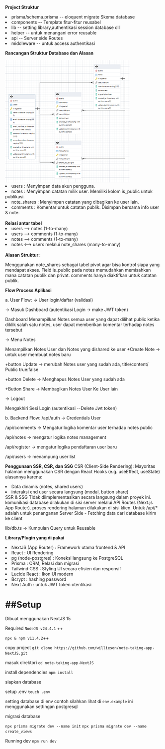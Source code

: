 <b>Project Struktur</b>

<li>prisma/schema.prisma -- eloquent migrate Skema database</li>
<li>components -- Template fitur-fitur reusabel</li>
<li>lib -- setting library,authentikasi session database dll</li>
<li>helper -- untuk menangani error reusable</li>
<li>api -- Server side Routes</li>
<li>middleware -- untuk access authentikasi</li>

<b>Rancangan Struktur Database dan Alasan</b>

<img src="https://github.com/willieson/note-taking-app-Laravel/blob/main/ERD_Database_pgs.png" width = "400"/>

<li>users : Menyimpan data akun pengguna.</li>
<li>notes : Menyimpan catatan milik user. Memiliki kolom is_public untuk publikasi.</li>
<li>note_shares : Menyimpan catatan yang dibagikan ke user lain.</li>
<li>comments : Komentar untuk catatan publik. Disimpan bersama info user & note.</li>
</br>
<b>Relasi antar tabel</b>

<li>users ⟶ notes (1-to-many)</li>
<li>users ⟶ comments (1-to-many)</li>
<li>notes ⟶ comments (1-to-many)</li>
<li>notes ⟷ users melalui note_shares (many-to-many)</li>
</br>
<b>Alasan Struktur:</b>
 <p>   Menggunakan note_shares sebagai tabel pivot agar bisa kontrol siapa yang mendapat akses.
    Field is_public pada notes memudahkan memisahkan mana catatan publik dan privat.
    comments hanya diaktifkan untuk catatan publik.</p>

<b>Flow Process Aplikasi</b>

a. User Flow:
-> User login/daftar (validasi)

-> Masuk Dashboard (autentikasi Login -> make JWT token)

Dashboard Menampilkan Notes semua user yang dapat dilihat public
ketika diklik salah satu notes, user dapat memberikan komentar terhadap notes tersebut

-> Menu Notes

Menampilkan Notes User dan Notes yang dishared ke user
+Create Note -> untuk user membuat notes baru

+button Update -> merubah Notes user yang sudah ada, title/content/ Public true:false

+button Delete -> Menghapus Notes User yang sudah ada

+Button Share -> Membagikan Notes User Ke User lain

-> Logout

Mengakhiri Sesi Login (autentikasi --Delete Jwt token)

b. Backend Flow:
/api/auth -> Credentials User

/api/comments -> Mengatur logika komentar user terhadap notes public

/api/notes -> mengatur logika notes management

/api/register -> mengatur logika pendaftaran user baru

/api/users -> menampung user list

<b>Penggunaan SSR, CSR, dan SSG</b>
CSR (Client-Side Rendering): Mayoritas halaman menggunakan CSR dengan React Hooks (e.g. useEffect, useState) alasannya karena:

<li>Data dinamis (notes, shared users)</li>
<li>interaksi end user secara langsung (modal, button share)</li>
SSR & SSG Tidak diimplementasikan secara langsung dalam proyek ini.
komunikasi database dilakukan di sisi server melalui API Routes (Next.js App Router).
proses rendering halaman dilakukan di sisi klien.
Untuk /api/* adalah untuk penanganan Server Side - Fetching data dari database kirim ke client

lib/db.ts -> Kumpulan Query untuk Reusable

<b>Library/Plugin yang di pakai</b>

<li>NextJS (App Router) : Framework utama frontend & API</li>
<li>React : UI Rendering</li>
<li>pg (node-postgres) : Koneksi langsung ke PostgreSQL</li>
<li>Prisma : ORM, Relasi dan migrasi</li>
<li>Tailwind CSS : Styling UI secara efisien dan responsif</li>
<li>Lucide React : 	Ikon UI modern</li>
<li>Bcrypt :  hashing password</li>
<li>Next Auth : untuk JWT token otentikasi</li>

<h1><b>##Setup</b></h1>

Dibuat menggunakan NextJS 15

Required
`NodeJS v24.4.1` ++

`npx & npm v11.4.2`++

copy project `git clone https://github.com/willieson/note-taking-app-NextJS.git`

masuk direktori `cd note-taking-app-NextJS`

install dependencies `npm install`

siapkan database

setup .env `touch .env`

setting database di env contoh silahkan lihat di `env.example` ini menggunakan settingan postgresql

migrasi database 

`npx prisma migrate dev --name init`
`npx prisma migrate dev --name create_views`

Running dev `npm run dev`
